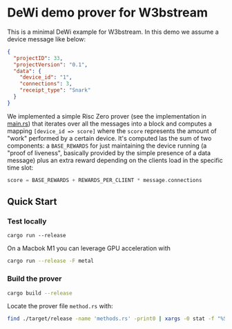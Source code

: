 # DeWi demo prover for W3bstream

This is a minimal DeWi example for W3bstream. In this demo we assume a device message like below:

```json
{ 
  "projectID": 33,
  "projectVersion": "0.1",
  "data": {
    "device_id": "1",
    "connections": 3,
    "receipt_type": "Snark"
  }
}
```

We implemented a simple Risc Zero prover (see the implementation in [main.rs](./methods/guest/src/main.rs)) that iterates over all the messages into a block and computes a mapping `[device_id => score]` where the `score` represents the amount of "work" performed by a certain device. It's computed las the sum of two components: a `BASE_REWARDS` for just maintaining the device running (a "proof of liveness", basically provided by the simple presence of a data message) plus an extra reward depending on the clients load in the specific time slot:

```rust
score = BASE_REWARDS + REWARDS_PER_CLIENT * message.connections
```

## Quick Start

### Test locally
```
cargo run --release
```

On a Macbok M1 you can leverage GPU acceleration with

```sh
cargo run --release -F metal
```

### Build the prover

```sh
cargo build --release
```

Locate the prover file `method.rs` with:

```sh
find ./target/release -name 'methods.rs' -print0 | xargs -0 stat -f "%Sm: %N" -t "%Y-%m-%d %H:%M:%S"
```
